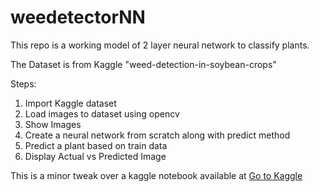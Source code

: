 # weedetectorNN

This repo is a working model of 2 layer neural network to classify plants.

The Dataset is from Kaggle "weed-detection-in-soybean-crops"

Steps:
1. Import Kaggle dataset
2. Load images to dataset using opencv
3. Show Images
4. Create a neural network from scratch along with predict method
5. Predict a plant based on train data
6. Display Actual vs Predicted Image

This is a minor tweak over a kaggle notebook available at <a href=https://www.kaggle.com/datduyn/2-layer-net-on-weeds-discriminant/>Go to Kaggle</a>
